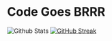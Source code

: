 # Code Goes BRRR
![Github Stats](https://github-readme-stats-peach-pi-15.vercel.app/api?username=ahsanzizan&theme=dark&hide_border=false&include_all_commits=true&count_private=true&show_icons=true&sec=12321&hide=issues)
[![GitHub Streak](https://streak-stats.demolab.com?user=ahsanzizan&theme=dark&fire=EB5454&ring=EB5454)](https://git.io/streak-stats)
